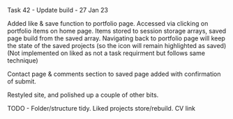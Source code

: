 Task 42 - Update build - 27 Jan 23

Added like & save function to portfolio page. Accessed via clicking on portfolio items on home page.
Items stored to session storage arrays, saved page build from the saved array. Navigating back to portfolio page will keep the state of the saved projects (so the icon will remain highlighted as saved) (Not implemented on liked as not a task requirment but follows same technique)

Contact page & comments section to saved page added with confirmation of submit.

Restyled site, and polished up a couple of other bits.

TODO - Folder/structure tidy. Liked projects store/rebuild. CV link
